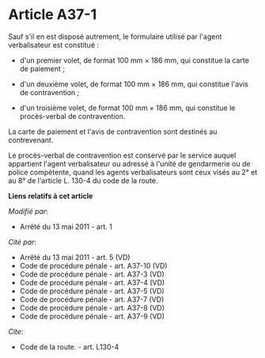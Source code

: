# Article A37-1

Sauf s'il en est disposé autrement, le formulaire utilisé par l'agent verbalisateur est constitué :

- d'un premier volet, de format 100 mm × 186 mm, qui constitue la carte de paiement ;

- d'un deuxième volet, de format 100 mm × 186 mm, qui constitue l'avis de contravention ;

- d'un troisième volet, de format 100 mm × 186 mm, qui constitue le procès-verbal de contravention. 

La carte de paiement et l'avis de contravention sont destinés au contrevenant. 

Le procès-verbal de contravention est conservé par le service auquel appartient l'agent verbalisateur ou adressé à l'unité de
gendarmerie ou de police compétente, quand les agents verbalisateurs sont ceux visés au 2° et au 8° de l'article L. 130-4 du
code de la route.

**Liens relatifs à cet article**

_Modifié par_:

  - Arrêté du 13 mai 2011 - art. 1

_Cité par_:

  - Arrêté du 13 mai 2011 - art. 5 (VD)
  - Code de procédure pénale - art. A37-10 (VD)
  - Code de procédure pénale - art. A37-3 (VD)
  - Code de procédure pénale - art. A37-4 (VD)
  - Code de procédure pénale - art. A37-5 (VD)
  - Code de procédure pénale - art. A37-7 (VD)
  - Code de procédure pénale - art. A37-8 (VD)
  - Code de procédure pénale - art. A37-9 (VD)

_Cite_:

  - Code de la route. - art. L130-4
